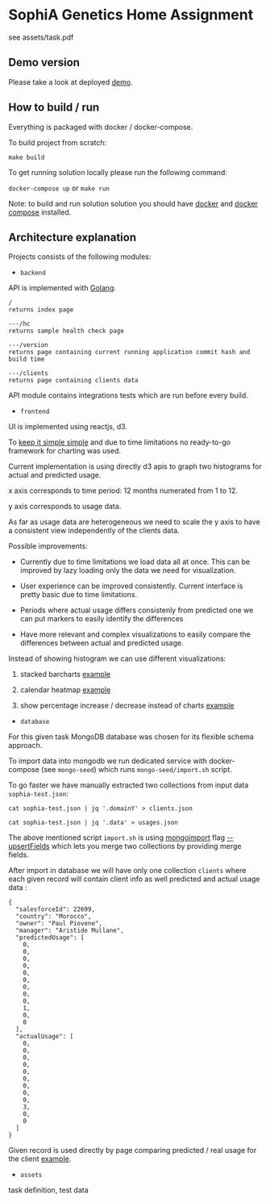 # SophiA Genetics Home Assignment 

see assets/task.pdf


## Demo version 

Please take a look at deployed [demo](http://206.189.114.13/clients).

## How to build / run

Everything is packaged with docker / docker-compose.

To build project from scratch: 

`make build`

To get running solution locally please run the following command: 

`docker-compose up` or `make run`

Note: to build and run solution solution you should have [docker](https://docs.docker.com/install/) and [docker compose](https://docs.docker.com/compose/install/) installed.

## Architecture explanation

Projects consists of the following modules:

- `backend`

API is implemented with [Golang](https://go.dev/). 

```endpoints
/
returns index page

---/hc
returns sample health check page

---/version
returns page containing current running application commit hash and build time

---/clients 
returns page containing clients data
```

API module contains integrations tests which are run before every build. 

- `frontend`

UI is implemented using reactjs, d3.

To [keep it simple simple](https://fr.wikipedia.org/wiki/Principe_KISS) and due to time limitations no ready-to-go framework for charting was used.

Current implementation is using directly d3 apis to graph two histograms for actual and predicted usage.

x axis corresponds to time period: 12 months numerated from 1 to 12. 

y axis corresponds to usage data.

As far as usage data are heterogeneous we need to scale the y axis to have a consistent view independently of the clients data.

Possible improvements: 

- Currently due to time limitations we load data all at once. This can be improved by lazy loading only the data we need for visualization. 

- User experience can be improved consistently. Current interface is pretty basic due to time limitations. 

- Periods where actual usage differs consistenly from predicted one we can put markers to easily identify the differences

- Have more relevant and complex visualizations to easily compare the differences between actual and predicted usage. 

Instead of showing histogram we can use different visualizations:

 1. stacked barcharts [example](https://river.datawrapper.de/_/bR6ZS)

 2. calendar heatmap [example](https://reaviz.io/?path=/docs/demos-heatmap-calendar--year-calendar)
 
 3. show percentage increase / decrease instead of charts [example](https://www.pinterest.fr/pin/309552174372406889)

- `database`

For this given task MongoDB database was chosen for its flexible schema approach. 

To import data into mongodb we run dedicated service with docker-compose (see `mongo-seed`)
which runs `mongo-seed/import.sh` script.

To go faster we have manually extracted two collections from input data `sophia-test.json`: 

`cat sophia-test.json | jq '.domainY' > clients.json`

`cat sophia-test.json | jq '.data' > usages.json`

The above mentioned script `import.sh` is using [mongoimport](https://docs.mongodb.com/manual/reference/program/mongoimport/) flag [--upsertFields](https://docs.mongodb.com/manual/reference/program/mongoimport/#cmdoption-mongoimport-upsertfields) which lets you merge two collections by providing merge fields. 

After import in database we will have only one collection `clients` where each given record will contain client info as well predicted and actual usage data :

```
{
  "salesforceId": 22699,
  "country": "Morocco",
  "owner": "Paul Piovene",
  "manager": "Aristide Mullane",
  "predictedUsage": [
    0,
    0,
    0,
    0,
    0,
    0,
    0,
    0,
    0,
    1,
    0,
    0
  ],
  "actualUsage": [
    0,
    0,
    0,
    0,
    0,
    0,
    0,
    0,
    0,
    3,
    0,
    0
  ]
}
```

Given record is used directly by page comparing predicted / real usage for the client [example](http://206.189.114.13/g/22699).

- `assets` 

task definition, test data 
